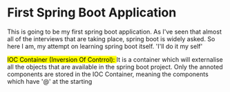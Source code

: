 
<h1>First Spring Boot Application</h1>

<p>This is going to be my first spring boot application. As I've seen that almost all of the interviews that are taking place, spring boot is widely asked. So here I am, my attempt on learning spring boot itself. 'I'll do it my self'</p>

<p>
    <mark>
      IOC Container (Inversion Of Contrrol): </mark> It is a container which will externalise all the objects that are available in the spring boot project.   Only the annoted components are stored in the IOC Container, meaning the components which have '@' at the starting
</p>
